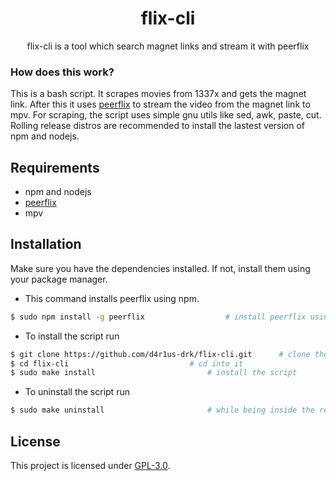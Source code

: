 <h1 align="center">flix-cli</h1>
<p align="center">flix-cli is a tool which search magnet links and stream it with peerflix</p>

### How does this work?

This is a bash script. It scrapes movies from 1337x and gets the magnet link.
After this it uses [peerflix](https://github.com/mafintosh/peerflix) to stream the video from the magnet link to mpv.
For scraping, the script uses simple gnu utils like sed, awk, paste, cut. Rolling release distros are recommended to install the lastest version of npm and nodejs.

## Requirements

* npm and nodejs
* [peerflix](https://github.com/mafintosh/peerflix)
* mpv

## Installation
Make sure you have the dependencies installed. If not, install them using your package manager.
* This command installs peerflix using npm.
```sh
$ sudo npm install -g peerflix					# install peerflix using npm
```
* To install the script run
```sh
$ git clone https://github.com/d4r1us-drk/flix-cli.git 		# clone the repo
$ cd flix-cli 							# cd into it
$ sudo make install 						# install the script
```
* To uninstall the script run
```sh
$ sudo make uninstall 						# while being inside the repo
```

## License
This project is licensed under [GPL-3.0](https://raw.githubusercontent.com/Illumina/licenses/master/gpl-3.0.txt).
